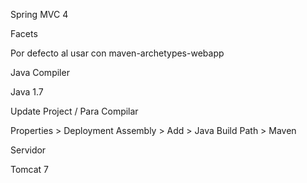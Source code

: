 Spring MVC 4

Facets

Por defecto al usar con maven-archetypes-webapp

Java Compiler

Java 1.7

Update Project / Para Compilar

Properties > Deployment Assembly > Add > Java Build Path > Maven

Servidor

Tomcat 7